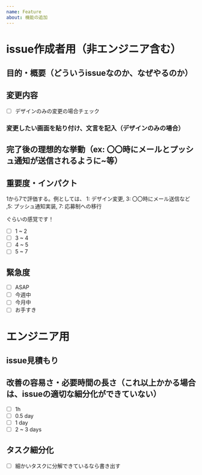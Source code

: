 ```yaml
---
name: Feature
about: 機能の追加
---
```


# issue作成者用（非エンジニア含む）

## 目的・概要（どういうissueなのか、なぜやるのか）

## 変更内容
- [ ] デザインのみの変更の場合チェック

### 変更したい画面を貼り付け、文言を記入（デザインのみの場合）

## 完了後の理想的な挙動（ex: 〇〇時にメールとプッシュ通知が送信されるように~等）

## 重要度・インパクト
1から7で評価する。例としては、
1: デザイン変更, 3: 〇〇時にメール送信など ,5: プッシュ通知実装, 7: 応募制への移行

ぐらいの感覚です！

- [ ] 1 ~ 2
- [ ] 3 ~ 4
- [ ] 4 ~ 5
- [ ] 5 ~ 7

## 緊急度
- [ ] ASAP
- [ ] 今週中
- [ ] 今月中
- [ ] お手すき

# エンジニア用

## issue見積もり
## 改善の容易さ・必要時間の長さ（これ以上かかる場合は、issueの適切な細分化ができていない）
- [ ] 1h
- [ ] 0.5 day
- [ ] 1 day
- [ ] 2 ~ 3 days

## タスク細分化
- [ ] 細かいタスクに分解できているなら書き出す
